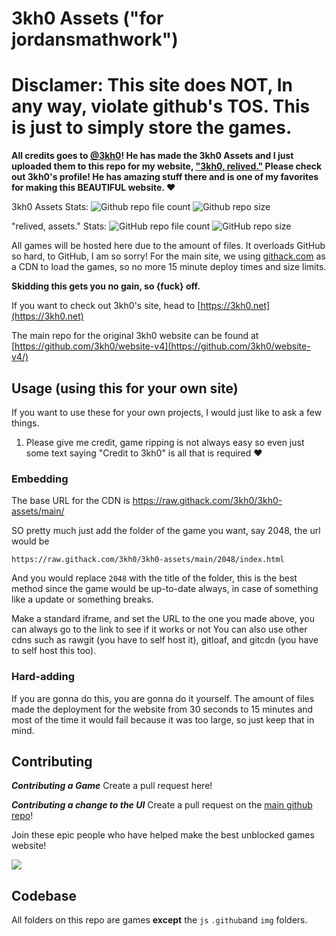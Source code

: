 # 3kh0 Assets ("for jordansmathwork")
# Disclamer: This site does NOT, In any way, violate github's TOS. This is just to simply store the games.


**All credits goes to [@3kh0](https://github.com/3kh0)! He has made the 3kh0 Assets and I just uploaded them to this repo for my website, ["3kh0, relived."](https://github.com/WhoIsEv/whoisev.github.io)
Please check out 3kh0's profile! He has amazing stuff there and is one of my favorites for making this BEAUTIFUL website. ♥**

3kh0 Assets Stats:
![Github repo file count](https://img.shields.io/github/directory-file-count/3kh0/3kh0-Assets?label=Total%20file%20count)
![Github repo size](https://img.shields.io/github/repo-size/3kh0/3kh0-Assets?label=Total%20size)

"relived, assets." Stats:
![GitHub repo file count](https://img.shields.io/github/directory-file-count/whoisev/relivedassets?label=Total%20file%20count)
![GitHub repo size](https://img.shields.io/github/repo-size/whoisev/relivedassets?label=Total%20size)

All games will be hosted here due to the amount of files. It overloads GitHub so hard, to GitHub, I am so sorry! For the main site, we using [githack.com](https://raw.githack.com/) as a CDN to load the games, so no more 15 minute deploy times and size limits.

**Skidding this gets you no gain, so {fuck} off.**

If you want to check out 3kh0's site, head to [https://3kh0.net](https://3kh0.net)

The main repo for the original 3kh0 website can be found at [https://github.com/3kh0/website-v4](https://github.com/3kh0/website-v4/)

## Usage (using this for your own site)

If you want to use these for your own projects, I would just like to ask a few things.
1. Please give me credit, game ripping is not always easy so even just some text saying "Credit to 3kh0" is all that is required :heart:

### Embedding

The base URL for the CDN is https://raw.githack.com/3kh0/3kh0-assets/main/

SO pretty much just add the folder of the game you want, say 2048, the url would be
```
https://raw.githack.com/3kh0/3kh0-assets/main/2048/index.html
```
And you would replace `2048` with the title of the folder, this is the best method since the game would be up-to-date always, in case of something like a update or something breaks.

Make a standard iframe, and set the URL to the one you made above, you can always go to the link to see if it works or not
You can also use other cdns such as rawgit (you have to self host it), gitloaf, and gitcdn (you have to self host this too).

### Hard-adding
If you are gonna do this, you are gonna do it yourself. The amount of files made the deployment for the website from 30 seconds to 15 minutes and most of the time it would fail because it was too large, so just keep that in mind.

## Contributing

***Contributing a Game***
Create a pull request here!

***Contributing a change to the UI***
Create a pull request on the [main github repo](https://github.com/3kh0/3kh0.github.io)!

Join these epic people who have helped make the best unblocked games website!

<a href="https://github.com/3kh0/3kh0-Assets/graphs/contributors">
  <img src="https://contrib.rocks/image?repo=3kh0/3kh0-Assets" />
</a>

## Codebase

All folders on this repo are games **except** the `js` `.github`and `img` folders.
